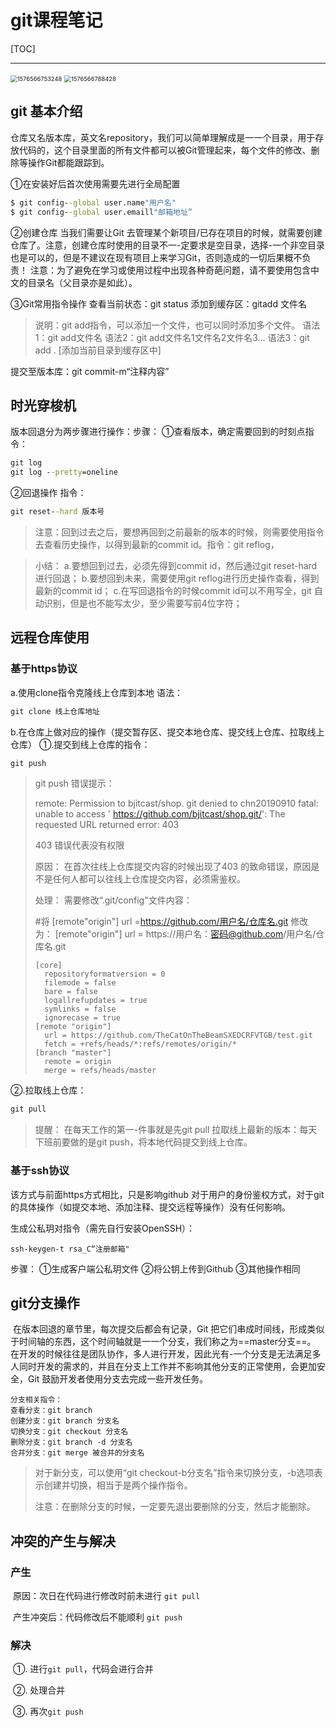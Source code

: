 # git课程笔记

[TOC]

---



<img src="C:\Users\GYQC\AppData\Roaming\Typora\typora-user-images\1576566753248.png" alt="1576566753248" style="zoom:67%;" />



<img src="C:\Users\GYQC\AppData\Roaming\Typora\typora-user-images\1576566788428.png" alt="1576566788428" style="zoom:67%;" />



## git 基本介绍

仓库又名版本库，英文名repository，我们可以简单理解成是一一个目录，用于存放代码的，这个目录里面的所有文件都可以被Git管理起来，每个文件的修改、删除等操作Git都能跟踪到。

①在安装好后首次使用需要先进行全局配置

```cmd
$ git config--global user.name"用户名"
$ git config--global user.emaill"邮箱地址”
```



②创建仓库
当我们需要让Git 去管理某个新项目/已存在项目的时候，就需要创建仓库了。注意，创建仓库时使用的目录不一-定要求是空目录，选择-一个非空目录也是可以的，但是不建议在现有项目上来学习Git，否则造成的一切后果概不负责！
注意：为了避免在学习或使用过程中出现各种奇葩问题，请不要使用包含中文的目录名（父目录亦是如此）。



③Git常用指令操作
查看当前状态：git status
添加到缓存区：gitadd 文件名

> 说明：git add指令，可以添加一个文件，也可以同时添加多个文件。
> 语法1：git add文件名
> 语法2：git add文件名1文件名2文件名3...
> 语法3：git add .   [添加当前目录到缓存区中]

提交至版本库：git commit-m“注释内容”



## 时光穿梭机

版本回退分为两步骤进行操作：步骤：
①查看版本，确定需要回到的时刻点指令：

```cmd
git log 
git log --pretty=oneline
```

②回退操作
指令：

```cmd
git reset--hard 版本号
```

> 注意：回到过去之后，要想再回到之前最新的版本的时候，则需要使用指令去查看历史操作，以得到最新的commit id。指令：git reflog，

> 小结：
> a.要想回到过去，必须先得到commit id，然后通过git reset-hard进行回退；
> b.要想回到未来，需要使用git reflog进行历史操作查看，得到最新的commit id；
> c.在写回退指令的时候commit id可以不用写全，git 自动识别，但是也不能写太少，至少需要写前4位字符；



## 远程仓库使用

### 基于https协议

a.使用clone指令克隆线上仓库到本地
语法：

```cmd
git clone 线上仓库地址
```

b.在仓库上做对应的操作（提交暂存区、提交本地仓库、提交线上仓库、拉取线上仓库）
①.提交到线上仓库的指令：

```cmd
git push
```

> git push 错误提示：
>
> remote: Permission to bjitcast/shop. git denied to chn20190910
> fatal: unable to access ' https://github.com/bjitcast/shop.git/': The requested URL returned error: 403
>
> 403 错误代表没有权限
>
> 原因：
> 在首次往线上仓库提交内容的时候出现了403 的致命错误，原因是不是任何人都可以往线上仓库提交内容，必须需鉴权。
>
> 处理：
> 需要修改“.git/config"文件内容：
>
> #将
> [remote"origin"]
> url =https://github.com/用户名/仓库名.git
> 修改为：
> [remote"origin"]
> url = https://用户名：密码@github.com/用户名/仓库名.git
>
> ```
> [core]
> 	repositoryformatversion = 0
> 	filemode = false
> 	bare = false
> 	logallrefupdates = true
> 	symlinks = false
> 	ignorecase = true
> [remote "origin"]
> 	url = https://github.com/TheCatOnTheBeamSXEDCRFVTGB/test.git
> 	fetch = +refs/heads/*:refs/remotes/origin/*
> [branch "master"]
> 	remote = origin
> 	merge = refs/heads/master
> ```

②.拉取线上仓库：

```cmd
git pull
```

> 提醒：
> 在每天工作的第一-件事就是先git pull 拉取线上最新的版本：每天下班前要做的是git push，将本地代码提交到线上仓库。



### 基于ssh协议

该方式与前面https方式相比，只是影响github 对于用户的身份鉴权方式，对于git 的具体操作（如提交本地、添加注释、提交远程等操作）没有任何影响。

生成公私玥对指令（需先自行安装OpenSSH）：

```
ssh-keygen-t rsa_C“注册邮箱"
```

步骤：
①生成客户端公私玥文件
②将公钥上传到Github
③其他操作相同



## git分支操作

​		在版本回退的章节里，每次提交后都会有记录，Git 把它们串成时间线，形成类似于时间轴的东西，这个时间轴就是一一个分支，我们称之为==master分支==。
在开发的时候往往是团队协作，多人进行开发，因此光有-一个分支是无法满足多人同时开发的需求的，并且在分支上工作并不影响其他分支的正常使用，会更加安全，Git 鼓励开发者使用分支去完成一些开发任务。

```
分支相关指令：
查看分支：git branch
创建分支：git branch 分支名
切换分支：git checkout 分支名
删除分支：git branch -d 分支名
合并分支：git merge 被合并的分支名
```

> 对于新分支，可以使用“git checkout-b分支名”指令来切换分支，-b选项表示创建并切换，相当于是两个操作指令。
>
> 注意：在删除分支的时候，一定要先退出要删除的分支，然后才能删除。



## 冲突的产生与解决

### 产生

​		原因：次日在代码进行修改时前未进行 `git pull`

​				产生冲突后：代码修改后不能顺利 `git push`

### 解决

​		①. 进行`git pull`，代码会进行合并

​		②. 处理合并

​		③. 再次`git push`

